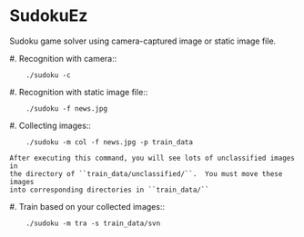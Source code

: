 SudokuEz
========

Sudoku game solver using camera-captured image or static image file.

#.  Recognition with camera::

        ./sudoku -c

#.  Recognition with static image file::

        ./sudoku -f news.jpg

#.  Collecting images::

        ./sudoku -m col -f news.jpg -p train_data

    After executing this command, you will see lots of unclassified images in
    the directory of ``train_data/unclassified/``.  You must move these images
    into corresponding directories in ``train_data/``

#.  Train based on your collected images::

        ./sudoku -m tra -s train_data/svn